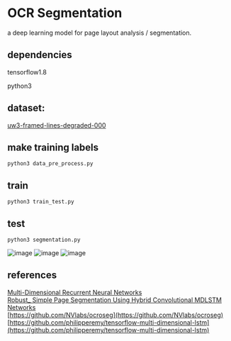 # OCR Segmentation
a deep learning model for page layout analysis / segmentation.

## dependencies
tensorflow1.8
> 
python3

## dataset:
[uw3-framed-lines-degraded-000](https://storage.googleapis.com/tmb-ocr/uw3-framed-lines-degraded-000.tgz)

## make training labels
    python3 data_pre_process.py

## train
    python3 train_test.py
## test
    python3 segmentation.py
![image]( https://github.com/watersink/ocrsegment/blob/master/make_training_labels/W001.png)
![image]( https://github.com/watersink/ocrsegment/blob/master/make_training_labels/out.png)
![image]( https://github.com/watersink/ocrsegment/blob/master/lines/0.png)

## references
[Multi-Dimensional Recurrent Neural Networks](https://arxiv.org/abs/0705.2011)<br>
[Robust_ Simple Page Segmentation Using Hybrid Convolutional MDLSTM Networks](https://github.com/wanghaisheng/awesome-ocr/files/2042377/Robust_.Simple.Page.Segmentation.Using.Hybrid.Convolutional.MDLSTM.Networks.pdf)<br>
[https://github.com/NVlabs/ocroseg](https://github.com/NVlabs/ocroseg)<br>
[https://github.com/philipperemy/tensorflow-multi-dimensional-lstm](https://github.com/philipperemy/tensorflow-multi-dimensional-lstm)<br>



